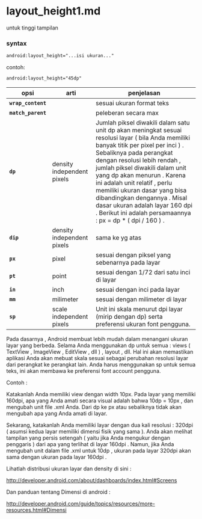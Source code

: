 # layout_height1.md
untuk tinggi tampilan 
### syntax
```xml
android:layout_height="...isi ukuran..."
```

contoh:
```xml
android:layout_height="45dp"
```


|opsi|arti|penjelasan|
|---|---|--|
| **`wrap_content`**||sesuai ukuran format teks|
| **`match_parent`** || peleberan secara max |
| **`dp`** |  density independent pixels  | Jumlah piksel diwakili dalam satu unit dp akan meningkat sesuai resolusi layar ( bila Anda memiliki banyak titik per pixel per inci ) . Sebaliknya pada perangkat dengan resolusi lebih rendah , jumlah piksel diwakili dalam unit yang dp akan menurun . Karena ini adalah unit relatif , perlu memiliki ukuran dasar yang bisa dibandingkan dengannya . Misal dasar ukuran adalah layar 160 dpi . Berikut ini adalah persamaannya : px = dp * ( dpi / 160 ) .|
|**`dip`**|density independent pixels| sama ke yg atas |
|**`px `**| pixel | sesuai dengan piksel yang sebenarnya pada layar |
|**`pt`**|point|sesuai dengan 1/72 dari satu inci di layar|
|**`in`**|inch|sesuai dengan inci pada layar|
|**`mm`**|milimeter|sesuai dengan milimeter di layar|
|**`sp `**|scale independent pixels|Unit ini skala menurut dpi layar (mirip dengan dp) serta preferensi ukuran font pengguna.|

Pada dasarnya , Android membuat lebih mudah dalam menangani ukuran layar yang berbeda. Selama Anda menggunakan dp untuk semua : views ( TextView , ImageView , EditView , dll ) , layout , dll. Hal ini akan memastikan aplikasi Anda akan mebuat  skala sesuai sebagai perubahan resolusi layar dari perangkat ke perangkat lain. Anda harus menggunakan sp untuk semua teks, ini akan membawa ke preferensi font account pengguna.

Contoh :

Katakanlah Anda memiliki view dengan width 10px.
Pada layar yang memiliki 160dpi, apa yang Anda amati secara visual adalah bahwa 10dp = 10px , dan mengubah unit file .xml Anda. Dari dp ke px atau sebaliknya tidak akan mengubah apa yang Anda amati di layar.

Sekarang, katakanlah Anda memiliki layar dengan dua kali resolusi : 320dpi ( asumsi kedua layar memiliki dimensi fisik yang sama ). Anda akan melihat tampilan yang persis setengah ( yaitu jika Anda mengukur dengan penggaris ) dari apa yang terlihat di layar 160dpi . Namun, jika Anda mengubah unit dalam file .xml untuk 10dp , ukuran pada layar 320dpi akan sama dengan ukuran pada layar 160dpi .

Lihatlah distribusi ukuran layar dan density di sini :

http://developer.android.com/about/dashboards/index.html#Screens

Dan panduan tentang Dimensi di android :

http://developer.android.com/guide/topics/resources/more-resources.html#Dimensi


